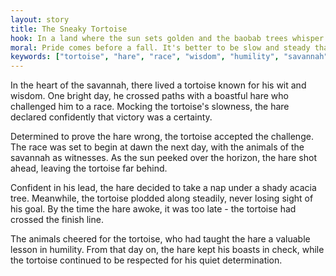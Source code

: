 ```yaml
---
layout: story
title: The Sneaky Tortoise
hook: In a land where the sun sets golden and the baobab trees whisper tales, a cunning tortoise must outsmart a boastful hare. Who will emerge victorious in their fierce competition?
moral: Pride comes before a fall. It's better to be slow and steady than fast and careless.
keywords: ["tortoise", "hare", "race", "wisdom", "humility", "savannah", "competition", "lesson", "cunning", "boastful"]
---
```


In the heart of the savannah, there lived a tortoise known for his wit and wisdom. One bright day, he crossed paths with a boastful hare who challenged him to a race. Mocking the tortoise's slowness, the hare declared confidently that victory was a certainty.

Determined to prove the hare wrong, the tortoise accepted the challenge. The race was set to begin at dawn the next day, with the animals of the savannah as witnesses. As the sun peeked over the horizon, the hare shot ahead, leaving the tortoise far behind.

Confident in his lead, the hare decided to take a nap under a shady acacia tree. Meanwhile, the tortoise plodded along steadily, never losing sight of his goal. By the time the hare awoke, it was too late - the tortoise had crossed the finish line.

The animals cheered for the tortoise, who had taught the hare a valuable lesson in humility. From that day on, the hare kept his boasts in check, while the tortoise continued to be respected for his quiet determination.
